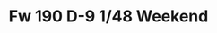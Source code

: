 ---
layout: product
title: "Fw 190 D-9 1/48 Weekend"
price: "2600" 
desc: "Maketa"
img_path: "/assets/img/84102.webp"
brand: "EDUARD"
available: false
special_offer: false
new: false
soon: false
cat: "010000"
subcat: "010400"
subsubcat: "00"
sifra: "84102"
popular: false
spec: false
---